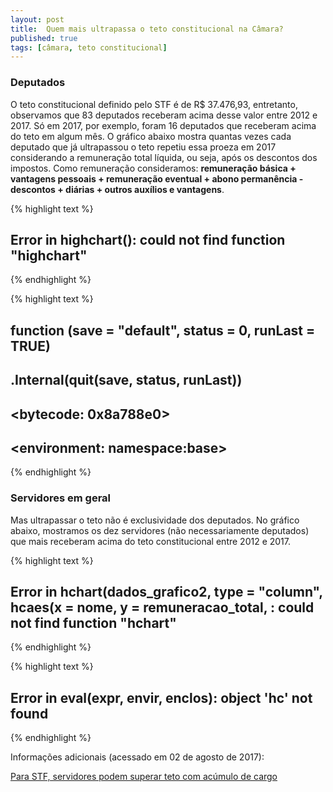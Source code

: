 ```yaml
---
layout: post
title:  Quem mais ultrapassa o teto constitucional na Câmara?
published: true
tags: [câmara, teto constitucional]
---
```










### Deputados

O teto constitucional definido pelo STF é de R$ 37.476,93, entretanto, observamos que 83 deputados receberam acima desse valor entre 2012 e 2017. Só em 2017, por exemplo, foram 16 deputados que receberam acima do teto em algum mês. O gráfico abaixo mostra quantas vezes cada deputado que já ultrapassou o teto repetiu essa proeza em 2017 considerando a remuneração total líquida, ou seja, após os descontos dos impostos. Como remuneração consideramos: **remuneração básica + vantagens pessoais + remuneração eventual + abono permanência - descontos + diárias + outros auxílios e vantagens**.


{% highlight text %}
## Error in highchart(): could not find function "highchart"
{% endhighlight %}



{% highlight text %}
## function (save = "default", status = 0, runLast = TRUE) 
## .Internal(quit(save, status, runLast))
## <bytecode: 0x8a788e0>
## <environment: namespace:base>
{% endhighlight %}

### Servidores em geral
  
Mas ultrapassar o teto não é exclusividade dos deputados. No gráfico abaixo, mostramos os dez servidores (não necessariamente deputados) que mais receberam acima do teto constitucional entre 2012 e 2017.


{% highlight text %}
## Error in hchart(dados_grafico2, type = "column", hcaes(x = nome, y = remuneracao_total, : could not find function "hchart"
{% endhighlight %}



{% highlight text %}
## Error in eval(expr, envir, enclos): object 'hc' not found
{% endhighlight %}


Informações adicionais (acessado em 02 de agosto de 2017):
  
[Para STF, servidores podem superar teto com acúmulo de cargo](http://www1.folha.uol.com.br/poder/2017/04/1879189-para-stf-servidores-podem-superar-teto-com-acumulo-de-cargo.shtml)
  
